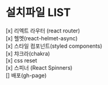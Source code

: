 # 설치파일 LIST

[x] 리엑트 라우터 (react router) <br/>
[x] 헬멧(react-helmet-async) <br/>
[x] 스타일 컴포넌트(styled components) <br/>
[x] 챠크라(chakra) <br/>
[x] css reset <br/>
[x] 스피너 (React Spinners) <br/>
[] 배포(gh-page) <br />
